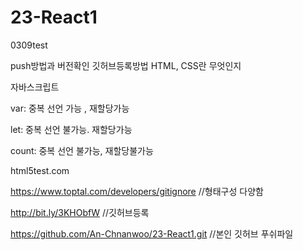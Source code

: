 # 23-React1

0309test

push방법과 버전확인
깃허브등록방법
HTML, CSS란 무엇인지

자바스크립트

var: 중복 선언 가능 , 재할당가능 

let: 중복 선언 불가능. 재할당가능 

count: 중복 선언 불가능, 재할당불가능

html5test.com 

https://www.toptal.com/developers/gitignore //형태구성 다양함

http://bit.ly/3KHObfW //깃허브등록

https://github.com/An-Chnanwoo/23-React1.git //본인 깃허브 푸쉬파일